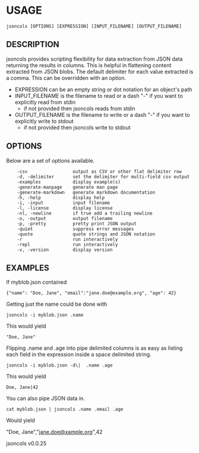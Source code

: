 
# USAGE

	jsoncols [OPTIONS] [EXPRESSION] [INPUT_FILENAME] [OUTPUT_FILENAME]

## DESCRIPTION


jsoncols provides scripting flexibility for data extraction from JSON data
returning the results in columns.  This is helpful in flattening content
extracted from JSON blobs.  The default delimiter for each value
extracted is a comma. This can be overridden with an option.

+ EXPRESSION can be an empty string or dot notation for an object's path
+ INPUT_FILENAME is the filename to read or a dash "-" if you want to
  explicitly read from stdin
	+ if not provided then jsoncols reads from stdin
+ OUTPUT_FILENAME is the filename to write or a dash "-" if you want to
  explicitly write to stdout
	+ if not provided then jsoncols write to stdout


## OPTIONS

Below are a set of options available.

```
    -csv                 output as CSV or other flat delimiter row
    -d, -delimiter       set the delimiter for multi-field csv output
    -examples            display example(s)
    -generate-manpage    generate man page
    -generate-markdown   generate markdown documentation
    -h, -help            display help
    -i, -input           input filename
    -l, -license         display license
    -nl, -newline        if true add a trailing newline
    -o, -output          output filename
    -p, -pretty          pretty print JSON output
    -quiet               suppress error messages
    -quote               quote strings and JSON notation
    -r                   run interactively
    -repl                run interactively
    -v, -version         display version
```


## EXAMPLES


If myblob.json contained

    {"name": "Doe, Jane", "email":"jane.doe@example.org", "age": 42}

Getting just the name could be done with

    jsoncols -i myblob.json .name

This would yield

    "Doe, Jane"

Flipping .name and .age into pipe delimited columns is as
easy as listing each field in the expression inside a
space delimited string.

    jsoncols -i myblob.json -d\|  .name .age

This would yield

    Doe, Jane|42

You can also pipe JSON data in.

    cat myblob.json | jsoncols .name .email .age

Would yield

   "Doe, Jane","jane.doe@xample.org",42


jsoncols v0.0.25
